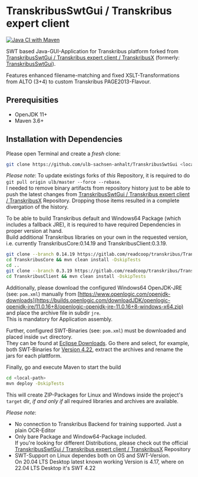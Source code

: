 # TranskribusSwtGui / Transkribus expert client

[![Java CI with Maven](https://github.com/ulb-sachsen-anhalt/transkribus-swt-gui/actions/workflows/main.yml/badge.svg)](https://github.com/ulb-sachsen-anhalt/transkribus-swt-gui/actions/workflows/main.yml)

SWT based Java-GUI-Application for Transkribus platform forked from [TranskribusSwtGui / Transkribus expert client / TranskribusX](https://gitlab.com/readcoop/transkribus/TranskribusSwtGui) (formerly: [TranskribusSwtGui](https://github.com/Transkribus/TranskribusSwtGui)).

Features enhanced filename-matching and fixed XSLT-Transformations from ALTO (3+4) to custom Transkribus PAGE2013-Flavour.

## Prerequisities

* OpenJDK 11+
* Maven 3.6+

## Installation with Dependencies

Please open Terminal and create a _fresh_ clone:

```bash
git clone https://github.com/ulb-sachsen-anhalt/TranskribusSwtGui <local-path>
```

_Please note_:
To update existings forks of _this_ Repository, it is required to do `git pull origin ulb/master --force --rebase`.  
I needed to remove binary artifacts from repository history just to be able to push the latest changes from [TranskribusSwtGui / Transkribus expert client / TranskribusX](https://gitlab.com/readcoop/transkribus/TranskribusSwtGui) Repository. Dropping those items resulted in a complete divergation of the history.

To be able to build Transkribus default and Windows64 Package (which includes a fallback JRE), it is required to have required Dependencies in proper version at hand.  
Build additional Transkribus libraries on your own in the requested version, i.e. currently TranskribusCore:0.14.19 and TranskribusClient:0.3.19.

```bash
git clone --branch 0.14.19 https://gitlab.com/readcoop/transkribus/TranskribusCore.git
cd TranskribusCore && mvn clean install -DskipTests
cd ..
git clone --branch 0.3.19 https://gitlab.com/readcoop/transkribus/TranskribusClient.git
cd TranskribusClient && mvn clean install -DskipTests
```

Additionally, please download the configured Windows64 OpenJDK-JRE (see: `pom.xml`) manually from [https://www.openlogic.com/openjdk-downloads](https://builds.openlogic.com/downloadJDK/openlogic-openjdk-jre/11.0.16+8/openlogic-openjdk-jre-11.0.16+8-windows-x64.zip) and place the archive file in subdir `jre`.  
This is mandatory for Application assembly.

Further, configured SWT-Binaries (see: `pom.xml`) must be downloaded and placed inside `swt` directory.  
They can be found at [Eclipse Downloads](https://archive.eclipse.org/eclipse/downloads/). Go there and select, for example, both SWT-Binaries for [Version 4.22](https://archive.eclipse.org/eclipse/downloads/drops4/R-4.22-202111241800/), extract the archives and rename the jars for each plattform.

Finally, go and execute Maven to start the build

```bash
cd <local-path>
mvn deploy -DskipTests
```

This will create ZIP-Packages for Linux and Windows inside the project's `target` dir, _if and only if_ all required libraries and archives are available.

_Please note_:

* No connection to Transkribus Backend for training supported.
  Just a plain OCR-Editor
* Only bare Package and Window64-Package included.  
  If you're looking for different Distributions, please check out the official [TranskribusSwtGui / Transkribus expert client / TranskribusX](https://gitlab.com/readcoop/transkribus/TranskribusSwtGui) Repository
* SWT-Support on Linux dependes both on OS and SWT-Version.  
  On 20.04 LTS Desktop latest known working Version is 4.17, where on 22.04 LTS Desktop it's SWT 4.22
